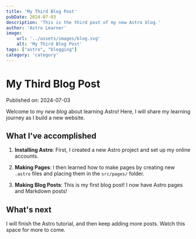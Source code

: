 ```yaml
---
title: 'My Third Blog Post'
pubDate: 2024-07-03
description: 'This is the third post of my new Astro blog.'
author: 'Astro Learner'
image:
    url: '../assets/images/blog.svg'
    alt: 'My Third Blog Post'
tags: ["astro", "blogging"]
category: 'category'
---
```

# My Third Blog Post

Published on: 2024-07-03

Welcome to my _new blog_ about learning Astro! Here, I will share my learning journey as I build a new website.

## What I've accomplished

1. **Installing Astro**: First, I created a new Astro project and set up my online accounts.

2. **Making Pages**: I then learned how to make pages by creating new `.astro` files and placing them in the `src/pages/` folder.

3. **Making Blog Posts**: This is my first blog post! I now have Astro pages and Markdown posts!

## What's next

I will finish the Astro tutorial, and then keep adding more posts. Watch this space for more to come.